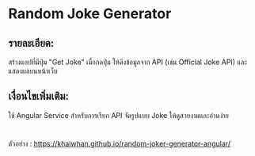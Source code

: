 # Random Joke Generator

## รายละเอียด:

สร้างแอปที่มีปุ่ม "Get Joke"
เมื่อกดปุ่ม ให้ดึงข้อมูลจาก API (เช่น Official Joke API) และแสดงผลบนหน้าเว็บ

## เงื่อนไขเพิ่มเติม:

ใช้ Angular Service สำหรับการเรียก API
จัดรูปแบบ Joke ให้ดูสวยงามและอ่านง่าย

#
ตัวอย่าง : https://khaiwhan.github.io/random-joker-generator-angular/